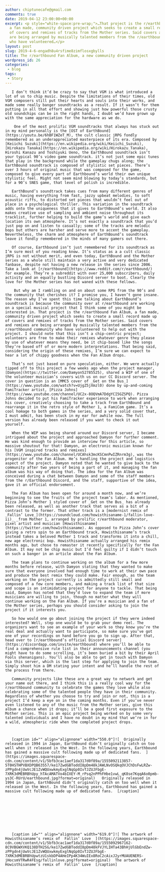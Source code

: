 ```yaml
---
author: chiptunecafe@gmail.com
comments: true
date: 2019-04-12 23:00:00+00:00
excerpt: <p style="white-space:pre-wrap;">…That project is the r/earthbound Fan Album,
  a fan made, community driven project which seeks to create a small record made up
  of covers and remixes of tracks from the Mother series. Said covers and remixes
  are being arranged by musically talented members from the r/earthbound community
  who have volunteered…</p>
layout: post
slug: 2019-4-6-engadh8u4rsfime8zimflosxgbylls
title: The r/earthbound Fan Album, a new community driven project
wordpress_id: 26
categories:
 - blog
tags:
 - Story
---
```


       I don’t think it’d be crazy to say that VGM is what introduced a lot of us to chip music. Despite the limitations of their times, old VGM composers still put their hearts and souls into their works, and made some really banger soundtracks as a result. If it wasn’t for them putting in all that effort and showing just how powerful those crusty old soundchips can be in the right hands, I doubt we’d have grown up with the same appreciation for the hardware as we do.

        One of the most prolific VGM soundtracks that always has stuck out in my mind personally is the [OST of EarthBound](https://youtu.be/6hBF1WZeT_M), the cult classic jRPG fondly remembered as an underappreciated masterpiece of its era. Composed by [Keiichi Suzuki](https://en.wikipedia.org/wiki/Keiichi_Suzuki), [Hirokazu Tanaka](https://en.wikipedia.org/wiki/Hirokazu_Tanaka), Hiroshi Kanazu and Toshiyuki Ueno, the EarthBound soundtrack isn’t your typical 90’s video game soundtrack. it’s not just some epic tunes that play in the background while the gameplay chugs along; the EarthBound soundtrack is composed of stylistic set pieces. There’s over 3 hours of original music that was composed for the game, composed to give every part of Earthbound’s world their own unique stylistic feel. Might not seem mind blowing by today’s standards, but for a 90’s SNES game, that level of polish is incredible.

       EarthBound’s soundtrack takes cues from many different genres of music, having everything from fast, jazzy upbeat melodies, to soft acoustic riffs, to distorted set pieces that wouldn’t feel out of place in a psychological thriller. This variation in the soundtrack adds onto the uniqueness that it gives to EarthBound’s world. It also makes creative use of sampling and ambient noise throughout its tracklist, further helping to build the game’s world and give each location its own atmosphere. It’s not exactly a soundtrack that you’d just pop on and listen to casually; some of the tracks are melodic bops but others are harsher and serve more to accent the gameplay. Nevertheless, the charm and atmosphere of EarthBound’s soundtrack leave it fondly remembered in the minds of many gamers out there.

       Of course, Earthbound isn’t just remembered for its soundtrack as I’m sure most of you reading know. It’s status as a a cult classic jRPG is not without merit, and even today, EarthBound and the Mother series as a whole still maintain a very active and very dedicated fanbase, despite not having a new release in the series since 2006. Take a look at [r/earthbound](https://www.reddit.com/r/earthbound/) for example. They’re a subreddit with over 25,000 subscribers, daily activity and an equally bustling Discord server to boot. Clearly the love for the Mother series has not waned with these fellows.

        But why am I rambling on and on about some RPG from the 90’s and the community that cherishes it? I promise you, I haven’t gone insane. The reason why I’ve spent this time talking about EarthBound’s soundtrack is because the community over at r/earthbound are working on a special musical project that I think some of you might be interested in. That project is the r/earthbound Fan Album, a fan made, community driven project which seeks to create a small record made up of covers and remixes of tracks from the Mother series. Said covers and remixes are being arranged by musically talented members from the r/earthbound community who have volunteered to help out with the project. I should note that this isn’t a chip-centric project; volunteers are free to make their remixes whatever genre they please by use of whatever means they need, be it chip-based like the songs they’re based off of or more modern interpretations. That being said, considering the origin of these remixes, I’m sure we can expect to hear a lot of chippy goodness when the Fan Album drops.

       That’s not just based on pure speculation, either. We were actually tipped off to this project a few weeks ago when the project manager, [Damyon](https://twitter.com/Damyon52785525), shared a WIP of one of the volunteer musician’s covers with us on our CC Discord server. The cover in question is an [MMC5 cover of _Get on the Bus_](https://www.youtube.com/watch?v=UjgZ5jXmzl0) done by up-and-coming FamiTracker artist, [Pizza Johns](https://www.youtube.com/channel/UC2x-8OQVmA7DdgYCI5GZSPQ). Pizza Johns decided to put his FamiTracker experience to work when arranging his cover, creatively choosing to take a track from EarthBound and rearrange it in the retro style of Mother 1, a FamiCom game. It’s a cool homage to both games in the series, and a very solid cover that, I must admit, has been stuck in my ear for awhile now. The full version has already been released if you want to check it out yourself.

       When the WIP was being shared around our Discord server, I became intrigued about the project and approached Damyon for further comment. He was kind enough to provide an interview for this article, so massive shoutout for that! Damyon, an electronic musician known for his [VGM inspired tracks and remixes](https://www.youtube.com/channel/UCAhsk3mcKSCmnPwIZRnrm3g), was the progenitor of the Fan Album. He’s handling the project and logistics aspect of the project. Damyon noted that he wanted to give back to the community after two years of being a part of it, and managing the fan album was his way of doing that. The idea for the Fan Album was conceived during a chat between Damyon and some of the staff members from the r/Earthbound Discord, and the staff, supportive of the idea, gave it an official endorsement.

       The Fan Album has been open for around a month now, and we’re beginning to see the fruits of the project team’s labor. As mentioned, Pizza John’s Mother 1 styled cover of _Get on the Bus_ has already been released, as well as another track that serves as a bit of a contrast to the former. That other track is a [modernist remix of _Fallin’ Love_](https://soundcloud.com/howisthisaname-1/fallin-love-ii)_ _from Mother 1, arranged by prolific r/earthbound moderator, pixel artist and musician [Howisthisaname](https://twitter.com/how1sthisaname). As opposed to Pizza John’s cover giving a retro spin to an Earthbound track, Howisthisaname’s track instead takes a beloved Mother 1 track and transforms it into a chill, new age electronic bop. Howisthisaname actually arranged his remix months ago, but chose to remaster it recently specifically for the Fan Album. It may not be chip music but I’d feel guilty if I didn’t touch on such a banger in an article about the Fan Album.

       The team plans to continue working on the album for a few more months before release, with Damyon stating that they wanted to make sure that everyone involved had enough time to work at their own pace and produce the best remix they could make. Fair enough, as the team working on the project currently is admittedly still small and composed of a few core members, and making a track list of that size and scope is an intimidating project for anyone to tackle. That being said, Damyon has noted that they’d love to expand the team if more musicians are willing to join, though no matter what they will continue working on the Fan Album. If you’re a musician and a fan of the Mother series, perhaps you should consider asking to join the project if it interests you.

       So how would one go about joining the project if they were indeed interested? Well, step one would be to grab your demo reel. The organizers want to see an example of your work so they know you’re the real deal and actually want to participate, so make sure you’ve got one of your recordings on hand before you go to sign up. After that, head over to [r/earthbound’s official Discord server](https://discordapp.com/invite/earthbound) where you’ll be able to find a comprehensive rule list in their announcements channel (you might have to do some scrolling, it’s been buried a bit by their April Fools shenanigans). You’ll also be able to get in touch with Damyon via this server, which is the last step for applying to join the team. Simply shoot him a DM stating your intent and he’ll handle the rest of the process from there.

       Community projects like these are a great way to network and get your name out there, and I think this is a really cool way for the r/earthbound community to celebrate the games they love while also celebrating some of the talented people they have in their community. Regardless of whether you choose to try and join or not, this is a project I’d keep a eye on in the coming months. Even if you’ve never even listened to any of the music from the Mother series, give this album a chance when it drops; it’ll be a good first exposure to the Mother series. This is an epic project being worked on by some very talented individuals and I have no doubt in my mind that we’re in for a wild, atmospheric ride when the completed project drops.


  
       [caption id="" align="alignnone" width="550.0"]![  Originally released in 1994 in Japan, EarthBound didn’t originally catch on too well when it released in the West. In the following years, Earthbound has gained a massive cult following made up of dedicated fans.  ](https://images.squarespace-cdn.com/content/v1/5bfb3cac1aef1da317d0f89a/1555092113857-5T0HSTHPVBXDPQB63557/ke17ZwdGBToddI8pDm48kJAWLNvOSQkqOVJChDsFwLRZw-zPPgdn4jUwVcJE1ZvWQUxwkmyExglNqGp0IvTJZUJFbgE-7XRK3dMEBRBhUpy_hTAcAMATVo4bIXEY-M_rPsq2nPPhFHbe1vwL_qK8se7KqqA6o0pmb-ys3C-RUrU/earthbound.jpg?format=original)   Originally released in 1994 in Japan, EarthBound didn’t originally catch on too well when it released in the West. In the following years, Earthbound has gained a massive cult following made up of dedicated fans.  [/caption] 
  


 
   

 

  
       [caption id="" align="alignnone" width="619.0"]![ The artwork of Howisthisaname’s remix of  Fallin’ Love  ](https://images.squarespace-cdn.com/content/v1/5bfb3cac1aef1da317d0f89a/1555092967162-8C9VBGWXVKQ138DTH2SG/ke17ZwdGBToddI8pDm48kFVJYLIHTa43BhHjUlGbEndZw-zPPgdn4jUwVcJE1ZvWQUxwkmyExglNqGp0IvTJZUJFbgE-7XRK3dMEBRBhUpwtzU1skbDP4AHeIPp4K34WuIEx8RoC2cAixJ2yrMUAUENERS-jHocsmVTRwR4FEsg/fallinlove.png?format=original)  The artwork of Howisthisaname’s remix of  Fallin’ Love  [/caption]

